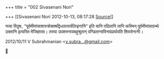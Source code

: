 +++
title = "002 Sivasenani Nori"

+++
[[Sivasenani Nori	2012-10-13, 08:17:28 [Source](https://groups.google.com/g/bvparishat/c/9EOC5YkqKb0)]]



नत्वा विदुषः, "पूर्वमीमांसाशास्त्रोक्तषद्विधतात्पर्यलिङ्गानि" इति यानि पठितानि तानि कस्मिन् पूर्वमीमांसाग्रन्थे उक्तानि इत्यस्ति मेजिज्ञासा। तस्या उपशमनायबहुश्रुतान् पण्डितान्सविनयंप्रार्थयति शिवसेनानीः।  
  

2012/10/11 V Subrahmanian \<[v.subra...@gmail.com]()\>



